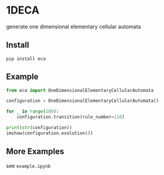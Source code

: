 # 1DECA
generate one dimensional elementary cellular automata


## Install
`pip install eca`

## Example

```python
from eca import OneDimensionalElementaryCellularAutomata

configuration = OneDimensionalElementaryCellularAutomata()

for _ in range(100):
    configuration.transition(rule_number=110)

print(str(configuration))
imshow(configuration.evolution())
```

## More Examples

see `example.ipynb`
